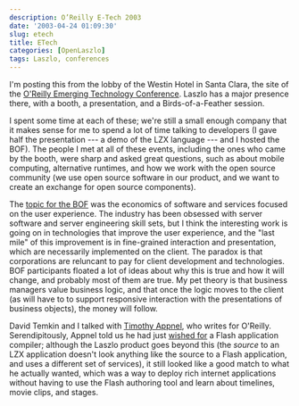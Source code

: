 ```yaml
---
description: O’Reilly E-Tech 2003
date: '2003-04-24 01:09:30'
slug: etech
title: ETech
categories: [OpenLaszlo]
tags: Laszlo, conferences
---
```


I'm posting this from the lobby of the Westin Hotel in Santa Clara, the site of the [O'Reilly Emerging Technology Conference](http://conferences.oreillynet.com/etcon/).  Laszlo has a major presence there, with a booth, a presentation, and a Birds-of-a-Feather session.

I spent some time at each of these; we're still a small enough company that it makes sense for me to spend a lot of time talking to developers  (I gave half the presentation --- a demo of the LZX language --- and I hosted the BOF).  The people I met at all of these events, including the ones who came by the booth, were sharp and asked great questions, such as about mobile computing, alternative runtimes, and how we work with the open source community (we use open source software in our product, and we want to create an exchange for open source components).

The [topic for the BOF](http://conferences.oreillynet.com/cs/et2003/view/e_sess/4345) was the economics of software and services focused on the user experience.  The industry has been obsessed with server software and server engineering skill sets, but I think the interesting work is going on in technologies that improve the user experience, and the "last mile" of this improvement is in fine-grained interaction and presentation, which are necessarily implemented on the client.  The paradox is that corporations are reluncant to pay for client development and technologies.  BOF participants floated a lot of ideas about why this is true and how it will change, and probably most of them are true.  My pet theory is that business managers value business logic, and that once the logic moves to the client (as will have to to support responsive interaction with the presentations of business objects), the money will follow.

David Temkin and I talked with [Timothy Appnel](http://www.mplode.com/tima/), who writes for O'Reilly.  Serendipitously, Appnel told us he had just [wished for](http://www.mplode.com/tima/archives/000236.html) a Flash application compiler; although the Laszlo product goes beyond this (the _source_ to an LZX application doesn't look anything like the source to a Flash application, and uses a different set of services), it still looked like a good match to what he actually wanted, which was a way to deploy rich internet applications without having to use the Flash authoring tool and learn about timelines, movie clips, and stages.
